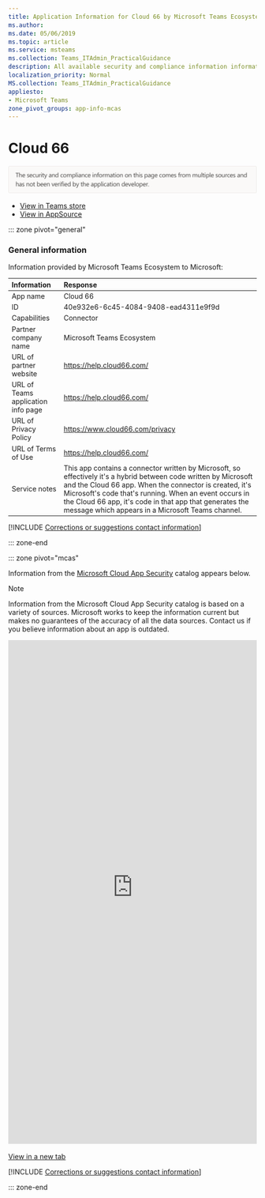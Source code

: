 ```yaml
---
title: Application Information for Cloud 66 by Microsoft Teams Ecosystem
ms.author: 
ms.date: 05/06/2019
ms.topic: article
ms.service: msteams
ms.collection: Teams_ITAdmin_PracticalGuidance
description: All available security and compliance information information for Cloud 66, its data handling policies, its Microsoft Cloud App Security app catalog information, and security/compliance information in the CSA STAR registry.
localization_priority: Normal
MS.collection: Teams_ITAdmin_PracticalGuidance
appliesto:
- Microsoft Teams
zone_pivot_groups: app-info-mcas
---
```

# Cloud 66

<p></p><img alt="Non-attested image" src="./images/unattested.png" width="650"/>

* <a href="https://teams.microsoft.com/l/app/40e932e6-6c45-4084-9408-ead4311e9f9d" target="_blank">View in Teams store</a>
* <a href="https://appsource.microsoft.com/en-us/product/office/WA104381604" target="_blank">View in AppSource</a>

::: zone pivot="general"

### General information

Information provided by Microsoft Teams Ecosystem to Microsoft:

| **Information** | **Response** |
|:----------------|:-------------|
| App name | Cloud 66 |
| ID | 40e932e6-6c45-4084-9408-ead4311e9f9d |
| Capabilities | Connector |
| Partner company name | Microsoft Teams Ecosystem |
| URL of partner website | <https://help.cloud66.com/> |
| URL of Teams application info page | <https://help.cloud66.com/> |
| URL of Privacy Policy | <https://www.cloud66.com/privacy> |
| URL of Terms of Use | <https://help.cloud66.com/> |
| Service notes | This app contains a connector written by Microsoft, so effectively it&#x27;s a hybrid between code written by Microsoft and the Cloud 66 app. When the connector is created, it&#x27;s Microsoft&#x27;s code that&#x27;s running. When an event occurs in the Cloud 66 app, it&#x27;s code in that app that generates the message which appears in a Microsoft Teams channel. |

 [!INCLUDE [Corrections or suggestions contact information](./includes/corrections-or-suggestions.md)]

::: zone-end


::: zone pivot="mcas"

Information from the [Microsoft Cloud App Security](https://www.microsoft.com/en-us/enterprise-mobility-security/cloud-app-security) catalog appears below.

> [!NOTE]
> Information from the Microsoft Cloud App Security catalog is based on a variety of sources. Microsoft works to keep the information current but makes no guarantees of the accuracy of all the data sources. Contact us if you believe information about an app is outdated.

<iframe height='1020' title='Microsoft Cloud App Security Information' src='https://3ca685143b5b46b4b0e5266dadf2e97c.codepen.website/#/dashboard/27189' frameborder='no'  style='width: 100%;'></iframe>

<a href="https://3ca685143b5b46b4b0e5266dadf2e97c.codepen.website/#/dashboard/27189" target="_blank">View in a new tab</a>

[!INCLUDE [Corrections or suggestions contact information](./includes/corrections-or-suggestions.md)]

::: zone-end


